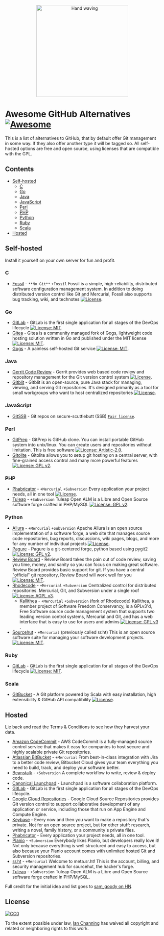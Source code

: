 <div align="center">
<img src="https://upload.wikimedia.org/wikipedia/commons/7/70/Emoji_u1f44b.svg" width="300" alt="Hand waving" />
<!--
Copyright © 2018 Google Licensed under the Apache License, Version 2.0 (the "License"); you may not use this file except in compliance with the License. You may obtain a copy of the License at https://www.apache.org/licenses/LICENSE-2.0. Unless required by applicable law or agreed to in writing, software distributed under the License is distributed on an "AS IS" BASIS, WITHOUT WARRANTIES OR CONDITIONS OF ANY KIND, either express or implied. See the License for the specific
language governing permissions and limitations under the License.
-->
</div>

# Awesome GitHub Alternatives [![Awesome](https://awesome.re/badge.svg)](https://awesome.re)

This is a list of alternatives to GitHub, that by default offer Git management in some way. If they also offer another type it will be tagged so. All self-hosted options are free and open source, using licenses that are compatible with the GPL.

## Contents

* [Self-hosted](#self-hosted)
  * [C](#c)
  * [Go](#go)
  * [Java](#java)
  * [JavaScript](#javascript)
  * [Perl](#perl)
  * [PHP](#php)
  * [Python](#python)
  * [Ruby](#ruby)
  * [Scala](#scala)
* [Hosted](#hosted)

## Self-hosted

Install it yourself on your own server for fun and profit.

### C

* [Fossil](https://fossil-scm.org) - `**No Git**` `+Fossil` Fossil is a simple, high-reliability, distributed software configuration management system.  In addition to doing distributed version control like Git and Mercurial, Fossil also supports bug tracking, wiki, and technotes [![License](https://img.shields.io/badge/License-BSD%203--Clause-blue.svg)](https://opensource.org/licenses/BSD-3-Clause).

### Go

* [GitLab](https://about.gitlab.com/) - GitLab is the first single application for all stages of the DevOps lifecycle [![License: MIT](https://img.shields.io/badge/License-MIT-yellow.svg)](https://opensource.org/licenses/MIT).
* [Gitea](https://gitea.io/en-US/) - Gitea is a community managed fork of Gogs, lightweight code hosting solution written in Go and published under the MIT license [![License: MIT](https://img.shields.io/badge/License-MIT-yellow.svg)](https://opensource.org/licenses/MIT).
* [Gogs](https://gogs.io/) - A painless self-hosted Git service [![License: MIT](https://img.shields.io/badge/License-MIT-yellow.svg)](https://opensource.org/licenses/MIT).

### Java

* [Gerrit Code Review](https://www.gerritcodereview.com/) - Gerrit provides web based code review and repository management for the Git version control system [![License](https://img.shields.io/badge/License-Apache%202.0-blue.svg)](https://opensource.org/licenses/Apache-2.0).
* [Gitblit](http://gitblit.com/) - Gitblit is an open-source, pure Java stack for managing, viewing, and serving Git repositories.  It's designed primarily as a tool for small workgroups who want to host centralized repositories [![License](https://img.shields.io/badge/License-Apache%202.0-blue.svg)](https://opensource.org/licenses/Apache-2.0).

### JavaScript

* [GitSSB](https://git.scuttlebot.io/%25n92DiQh7ietE%2BR%2BX%2FI403LQoyf2DtR3WQfCkDKlheQU%3D.sha256) - Git repos on secure-scuttlebutt (SSB) [`Fair license`](https://en.wikipedia.org/wiki/Fair_License).

### Perl

* [GitPrep](http://gitprep.yukikimoto.com/) - GitPrep is GitHub clone. You can install portable GitHub system into unix/linux. You can create users and repositories without limitation. This is free software [![License: Artistic-2.0](https://img.shields.io/badge/License-Perl-0298c3.svg)](https://opensource.org/licenses/Artistic-2.0).
* [Gitolite](http://gitolite.com/gitolite/) - Gitolite allows you to setup git hosting on a central server, with fine-grained access control and many more powerful features [![License: GPL v2](https://img.shields.io/badge/License-GPL%20v2-blue.svg)](https://www.gnu.org/licenses/old-licenses/gpl-2.0.en.html).

### PHP

* [Phabricator](https://phacility.com/phabricator/) - `+Mercurial` `+Subversion` Every application your project needs, all in one tool [![License](https://img.shields.io/badge/License-Apache%202.0-blue.svg)](https://opensource.org/licenses/Apache-2.0).
* [Tuleap](https://github.com/Enalean/tuleap) - `+Subversion` Tuleap Open ALM is a Libre and Open Source software forge crafted in PHP/MySQL [![License: GPL v2](https://img.shields.io/badge/License-GPL%20v2-blue.svg)](https://www.gnu.org/licenses/old-licenses/gpl-2.0.en.html).

### Python

* [Allura](https://allura.apache.org/) - `+Mercurial` `+Subversion` Apache Allura is an open source implementation of a software forge, a web site that manages source code repositories, bug reports, discussions, wiki pages, blogs, and more for any number of individual projects [![License](https://img.shields.io/badge/License-Apache%202.0-blue.svg)](https://opensource.org/licenses/Apache-2.0).
* [Pagure](https://pagure.io/pagure) - Pagure is a git-centered forge, python based using pygit2 [![License: GPL v2](https://img.shields.io/badge/License-GPL%20v2-blue.svg)](https://www.gnu.org/licenses/old-licenses/gpl-2.0.en.html).
* [Review Board](https://www.reviewboard.org) - Review Board takes the pain out of code review, saving you time, money, and sanity so you can focus on making great software. Review Board provides basic support for git. If you have a central "official" git repository, Review Board will work well for you [![License: MIT](https://img.shields.io/badge/License-MIT-yellow.svg)](https://opensource.org/licenses/MIT).
* [Rhodecode](https://rhodecode.com/) - `+Mercurial` `+Subversion` Centralized control for distributed repositories. Mercurial, Git, and Subversion under a single roof [![License: AGPL v3](https://img.shields.io/badge/License-AGPL%20v3-blue.svg)](https://www.gnu.org/licenses/agpl-3.0).
  * [Kallithea](https://kallithea-scm.org/) - `+Mercurial` `+Subversion` (fork of Rhodecode) Kallithea, a member project of Software Freedom Conservancy, is a GPLv3'd, Free Software source code management system that supports two leading version control systems, Mercurial and Git, and has a web interface that is easy to use for users and admins [![License: GPL v3](https://img.shields.io/badge/License-GPLv3-blue.svg)](https://www.gnu.org/licenses/gpl-3.0).
* [Sourcehut](https://sourcehut.org/) - `+Mercurial` (previously called sr.ht) This is an open source software suite for managing your software development projects. [![License: MIT](https://img.shields.io/badge/License-MIT-yellow.svg)](https://opensource.org/licenses/MIT).

### Ruby

* [GitLab](https://about.gitlab.com/) - GitLab is the first single application for all stages of the DevOps lifecycle [![License: MIT](https://img.shields.io/badge/License-MIT-yellow.svg)](https://opensource.org/licenses/MIT).

### Scala

* [GitBucket](https://gitbucket.github.io/) - A Git platform powered by Scala with easy installation, high extensibility & GitHub API compatibility [![License](https://img.shields.io/badge/License-Apache%202.0-blue.svg)](https://opensource.org/licenses/Apache-2.0).

## Hosted

Lie back and read the Terms & Conditions to see how they harvest your data.

* [Amazon CodeCommit](https://aws.amazon.com/codecommit/) - AWS CodeCommit is a fully-managed source control service that makes it easy for companies to host secure and highly scalable private Git repositories.
* [Atlassian BitBucket](https://bitbucket.org/) - `+Mercurial` From best-in-class integration with Jira to a better code review, Bitbucket Cloud gives your team everything you need to build, track, and deploy your software better.
* [Beanstalk](https://beanstalkapp.com/) - `+Subversion` A complete workflow to write, review & deploy code.
* [Canonical Launchpad](https://launchpad.net/) - Launchpad is a software collaboration platform.
* [GitLab](https://about.gitlab.com/) - GitLab is the first single application for all stages of the DevOps lifecycle.
* [Google Cloud Repositories](https://cloud.google.com/source-repositories/) - Google Cloud Source Repositories provides Git version control to support collaborative development of any application or service, including those that run on App Engine and Compute Engine.
* [Keybase](https://keybase.io/blog/encrypted-git-for-everyone) - Every now and then you want to make a repository that's private. Not for an open source project, but for other stuff: research, writing a novel, family history, or a community's private files.
* [Phabricator](https://phacility.com/phabricator/) - Every application your project needs, all in one tool.
* [Planio](https://plan.io/subversion-hosting-and-git-hosting/) - `+Subversion` Everybody likes Planio, but developers really love it! Not only because everything is well structured and easy to access, but also because your Planio account comes with unlimited hosted Git and Subversion repositories.
* [sr.ht](https://sr.ht) - `+Mercurial` Welcome to meta.sr.ht! This is the account, billing, and security management hub for sourcehut, the hacker's forge.
* [Tuleap](https://github.com/Enalean/tuleap) - `+Subversion` Tuleap Open ALM is a Libre and Open Source software forge crafted in PHP/MySQL.

Full credit for the initial idea and list goes to [sam_goody on HN](https://news.ycombinator.com/item?id=17254141).

## License

[![CC0](http://mirrors.creativecommons.org/presskit/buttons/88x31/svg/cc-zero.svg)](https://creativecommons.org/publicdomain/zero/1.0/)

To the extent possible under law, [Ian Channing](https://ianchanning.com) has waived all copyright and related or neighboring rights to this work.

